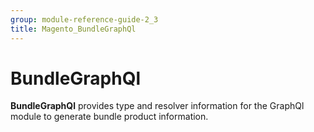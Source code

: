 ```yaml
---
group: module-reference-guide-2_3
title: Magento_BundleGraphQl
---
```


# BundleGraphQl

**BundleGraphQl** provides type and resolver information for the GraphQl module
to generate bundle product information.



